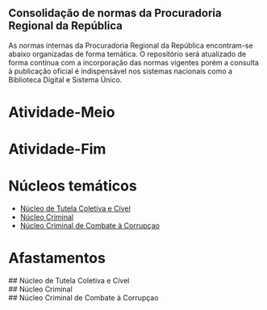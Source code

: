 ## Consolidação de normas da Procuradoria Regional da República

As normas internas da Procuradoria Regional da República encontram-se abaixo organizadas de forma temática. O repositório será atualizado de forma contínua com a incorporação das normas vigentes porém a consulta à publicação oficial é indispensável nos sistemas nacionais como a Biblioteca Digital e Sistema Único.

# Atividade-Meio

# Atividade-Fim
# Núcleos temáticos
- [Núcleo de Tutela Coletiva e Cível](#id-section1)
- [Núcleo Criminal](#id-section2)
- [Núcleo Criminal de Combate à Corrupçao](#id-section3)

# Afastamentos


<div id='id-section1'/>
## Núcleo de Tutela Coletiva e Cível
<div id='id-section2'/>
## Núcleo Criminal
<div id='id-section3'/>
## Núcleo Criminal de Combate à Corrupçao
